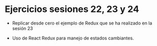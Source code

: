 # Ejercicios sesiones 22, 23 y 24

* Replicar desde cero el ejemplo de Redux que se ha realizado en la sesión 23

* Uso de React Redux para manejo de estados cambiantes.